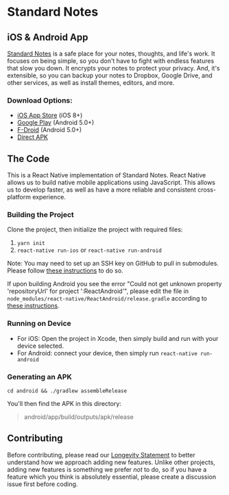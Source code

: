 # Standard Notes
## iOS & Android App

[Standard Notes](https://standardnotes.org) is a safe place for your notes, thoughts, and life's work. It focuses on being simple, so you don't have to fight with endless features that slow you down. It encrypts your notes to protect your privacy. And, it's extensible, so you can backup your notes to Dropbox, Google Drive, and other services, as well as install themes, editors, and more.

### Download Options:

- [iOS App Store](https://itunes.apple.com/us/app/standard-notes/id1285392450?mt=8) (iOS 8+)
- [Google Play](https://play.google.com/store/apps/details?id=com.standardnotes) (Android 5.0+)
- [F-Droid](https://f-droid.org/packages/com.standardnotes/) (Android 5.0+)
- [Direct APK](https://github.com/standardnotes/mobile/releases)

## The Code

This is a React Native implementation of Standard Notes. React Native allows us to build native mobile applications using JavaScript. This allows us to develop faster, as well as have a more reliable and consistent cross-platform experience.

### Building the Project

Clone the project, then initialize the project with required files:

1. `yarn init`
3. `react-native run-ios` or `react-native run-android`

Note: You may need to set up an SSH key on GitHub to pull in submodules. Please follow [these instructions](https://help.github.com/articles/adding-a-new-ssh-key-to-your-github-account/) to do so.

If upon building Android you see the error "Could not get unknown property 'repositoryUrl' for project ':ReactAndroid'", please edit the file in `node_modules/react-native/ReactAndroid/release.gradle` according to [these instructions](https://stackoverflow.com/questions/43967489/could-not-get-unknown-property-repositoryurl-for-project).

### Running on Device

- For iOS:
    Open the project in Xcode, then simply build and run with your device selected.
- For Android: connect your device, then simply run `react-native run-android`

### Generating an APK

```
cd android && ./gradlew assembleRelease
```

You'll then find the APK in this directory:
> android/app/build/outputs/apk/release

## Contributing
Before contributing, please read our [Longevity Statement](https://standardnotes.org/longevity) to better understand how we approach adding new features. Unlike other projects, adding new features is something we prefer *not* to do, so if you have a feature which you think is absolutely essential, please create a discussion issue first before coding.
